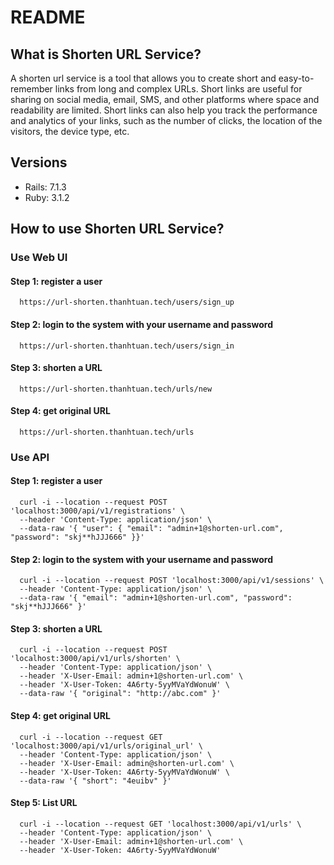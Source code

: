 # README

## What is Shorten URL Service?
A shorten url service is a tool that allows you to create short and easy-to-remember links from long and complex URLs. Short links are useful for sharing on social media, email, SMS, and other platforms where space and readability are limited. Short links can also help you track the performance and analytics of your links, such as the number of clicks, the location of the visitors, the device type, etc.

## Versions
- Rails: 7.1.3
- Ruby: 3.1.2

## How to use Shorten URL Service?
### Use Web UI
#### Step 1: register a user
```command
  https://url-shorten.thanhtuan.tech/users/sign_up
```

#### Step 2: login to the system with your username and password
```command
  https://url-shorten.thanhtuan.tech/users/sign_in
```

#### Step 3: shorten a URL
```command
  https://url-shorten.thanhtuan.tech/urls/new
```

#### Step 4: get original URL
```command
  https://url-shorten.thanhtuan.tech/urls
```

### Use API
#### Step 1: register a user
```command
  curl -i --location --request POST 'localhost:3000/api/v1/registrations' \
  --header 'Content-Type: application/json' \
  --data-raw '{ "user": { "email": "admin+1@shorten-url.com", "password": "skj**hJJJ666" }}'
```

#### Step 2: login to the system with your username and password
```command
  curl -i --location --request POST 'localhost:3000/api/v1/sessions' \
  --header 'Content-Type: application/json' \
  --data-raw '{ "email": "admin+1@shorten-url.com", "password": "skj**hJJJ666" }'
```

#### Step 3: shorten a URL
```command
  curl -i --location --request POST 'localhost:3000/api/v1/urls/shorten' \
  --header 'Content-Type: application/json' \
  --header 'X-User-Email: admin+1@shorten-url.com' \
  --header 'X-User-Token: 4A6rty-5yyMVaYdWonuW' \
  --data-raw '{ "original": "http://abc.com" }'
```

#### Step 4: get original URL
```command
  curl -i --location --request GET 'localhost:3000/api/v1/urls/original_url' \
  --header 'Content-Type: application/json' \
  --header 'X-User-Email: admin@shorten-url.com' \
  --header 'X-User-Token: 4A6rty-5yyMVaYdWonuW' \
  --data-raw '{ "short": "4euibv" }'
```

#### Step 5: List URL
```command
  curl -i --location --request GET 'localhost:3000/api/v1/urls' \
  --header 'Content-Type: application/json' \
  --header 'X-User-Email: admin+1@shorten-url.com' \
  --header 'X-User-Token: 4A6rty-5yyMVaYdWonuW'
```